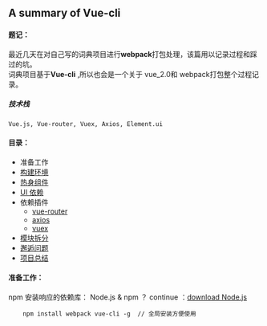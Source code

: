 ## A summary of Vue-cli

#### 题记：
   最近几天在对自己写的词典项目进行**webpack**打包处理，该篇用以记录过程和踩过的坑。  
   词典项目基于**Vue-cli** ,所以也会是一个关于 vue_2.0和 webpack打包整个过程记录。

##### 技术栈  
`Vue.js, Vue-router, Vuex, Axios, Element.ui`

#### 目录：
 - 准备工作  
 - [构建环境](https://github.com/Yinlongcoding/about_webpack.github.io/blob/master/recording/created_vue-cli.mdown)
 - [热身组件](https://github.com/Yinlongcoding/about_webpack.github.io/blob/master/recording/learning_components.mdown)
 - [UI 依赖](https://github.com/Yinlongcoding/about_webpack.github.io/blob/master/recording/about_ElementUi.mdown)
 - 依赖插件
     + [vue-router]()
     + [axios]()
     + [vuex]()
 - [模块拆分](https://github.com/Yinlongcoding/about_webpack.github.io/blob/master/recording/modules_disassemble.mdown)
 - [邂逅问题](https://github.com/Yinlongcoding/about_webpack.github.io/blob/master/recording/some_questions.mdown)
 - [项目总结](https://github.com/Yinlongcoding/about_webpack.github.io/blob/master/recording/summary.mdown)  


#### 准备工作：
npm 安装响应的依赖库：
    Node.js & npm ？ continue ：[download Node.js](https://nodejs.org/en/)
```node
    npm install webpack vue-cli -g  // 全局安装方便使用
```
